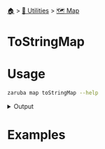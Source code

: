<!--startTocHeader-->
[🏠](../../README.md) > [🔧 Utilities](../README.md) > [🗺️ Map](README.md)
# ToStringMap
<!--endTocHeader-->

# Usage


```bash
zaruba map toStringMap --help
```
 
<details>
<summary>Output</summary>
 
```````
Transform a jsonMap into a jsonStringMap

Usage:
  zaruba map toStringMap <jsonMap> [flags]

Examples:

> zaruba map toStringMap '{"server": "localhost", "port": 3306, "env": {"enable_ui": 0}}'
{"env":"{\"enable_ui\":0}","port":"3306","server":"localhost"}


Flags:
  -h, --help   help for toStringMap
```````
</details>


# Examples



<!--startTocSubtopic-->
<!--endTocSubtopic-->
